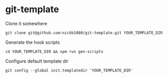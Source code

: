 # git-template

Clone it somewhere
```
git clone git@github.com:nickb1080/git-template.git YOUR_TEMPLATE_DIR
```

Generate the hook scripts
```
cd YOUR_TEMPLATE_DIR && npm run gen-scripts
```

Configure default template dir
```
git config --global init.templatedir 'YOUR_TEMPLATE_DIR'
```

